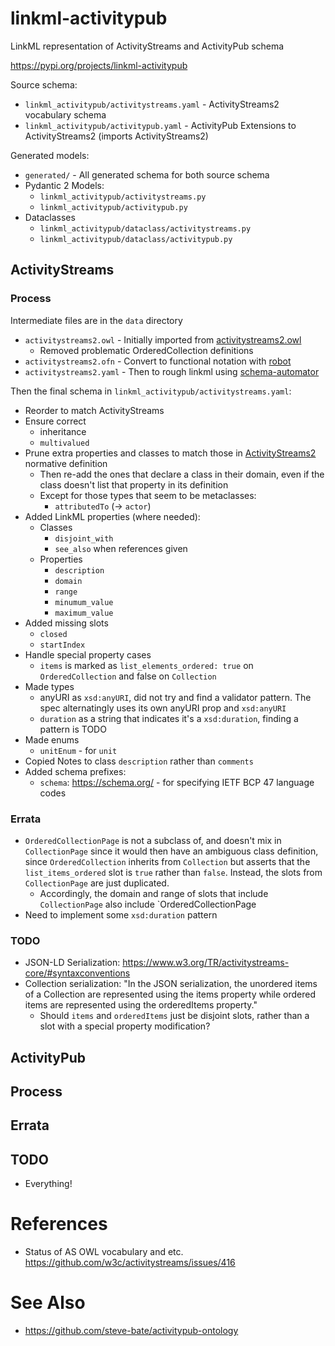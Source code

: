 # linkml-activitypub

LinkML representation of ActivityStreams and ActivityPub schema

https://pypi.org/projects/linkml-activitypub

Source schema: 
- `linkml_activitypub/activitystreams.yaml` - ActivityStreams2 vocabulary schema
- `linkml_activitypub/activitypub.yaml` - ActivityPub Extensions to ActivityStreams2 (imports ActivityStreams2)

Generated models:
- `generated/` - All generated schema for both source schema
- Pydantic 2 Models:
  - `linkml_activitypub/activitystreams.py` 
  - `linkml_activitypub/activitypub.py`
- Dataclasses
  - `linkml_activitypub/dataclass/activitystreams.py` 
  - `linkml_activitypub/dataclass/activitypub.py`

## ActivityStreams

### Process

Intermediate files are in the `data` directory

- `activitystreams2.owl` - Initially imported from [activitystreams2.owl](https://github.com/w3c/activitystreams/blob/5910a59a6f46c1f8ec9fb028bd8bbb65a7332e4e/vocabulary/activitystreams2.owl)
  - Removed problematic OrderedCollection definitions
- `activitystreams2.ofn` - Convert to functional notation with [robot](http://robot.obolibrary.org/)
- `activitystreams2.yaml` - Then to rough linkml using [schema-automator](https://linkml.io/schema-automator/)

Then the final schema in `linkml_activitypub/activitystreams.yaml`:
- Reorder to match ActivityStreams 
- Ensure correct
  - inheritance
  - `multivalued`
- Prune extra properties and classes to match those in [ActivityStreams2](https://www.w3.org/TR/activitystreams-vocabulary/) normative definition
  - Then re-add the ones that declare a class in their domain, even if the class doesn't list that property in its definition
  - Except for those types that seem to be metaclasses:
    - `attributedTo` (-> `actor`)
- Added LinkML properties (where needed):
  - Classes
    - `disjoint_with`
    - `see_also` when references given
  - Properties
    - `description`
    - `domain`
    - `range`
    - `minumum_value`
    - `maximum_value`
- Added missing slots
  - `closed`
  - `startIndex`
- Handle special property cases
  - `items` is marked as `list_elements_ordered: true` on `OrderedCollection` and false on `Collection`
- Made types
  - anyURI as `xsd:anyURI`, did not try and find a validator pattern. The spec alternatingly uses its own anyURI prop and `xsd:anyURI`
  - `duration` as a string that indicates it's a `xsd:duration`, finding a pattern is TODO
- Made enums
  - `unitEnum` - for `unit`
- Copied Notes to class `description` rather than `comments`
- Added schema prefixes:
  - `schema`: https://schema.org/ - for specifying IETF BCP 47 language codes


### Errata

- `OrderedCollectionPage` is not a subclass of, and doesn't mix in `CollectionPage` since it would then have an ambiguous
  class definition, since `OrderedCollection` inherits from `Collection` but asserts that the `list_items_ordered` slot is `true`
  rather than `false`. Instead, the slots from `CollectionPage` are just duplicated.
  - Accordingly, the domain and range of slots that include `CollectionPage` also include `OrderedCollectionPage
- Need to implement some `xsd:duration` pattern 

### TODO

- JSON-LD Serialization: https://www.w3.org/TR/activitystreams-core/#syntaxconventions
- Collection serialization: "In the JSON serialization, the unordered items of a Collection are represented using the items property while ordered items are represented using the orderedItems property."
  - Should `items` and `orderedItems` just be disjoint slots, rather than a slot with a special property modification?

## ActivityPub

## Process

## Errata

## TODO

- Everything!

# References

- Status of AS OWL vocabulary and etc. https://github.com/w3c/activitystreams/issues/416

# See Also

- https://github.com/steve-bate/activitypub-ontology